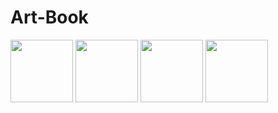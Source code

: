 # Art-Book
<img src= "https://user-images.githubusercontent.com/73194842/233939979-fea9a464-e5af-4d61-841a-b64d2de9feee.png" width="/2" height="100">

<img src = "https://user-images.githubusercontent.com/73194842/233940117-e2a8ed2f-60ea-4d73-bb5b-e8b388c5c6a8.png" width="/2" height="100">

<img src = "https://user-images.githubusercontent.com/73194842/233940003-62d3e9a2-85a2-4d63-ba37-8dc5ea051ef1.png" width="/2" height="100">

<img src = "https://user-images.githubusercontent.com/73194842/233940582-0cb7db6b-0c73-4ae8-aefd-6dbc9b95b9cd.png" width="/2" height="100">


